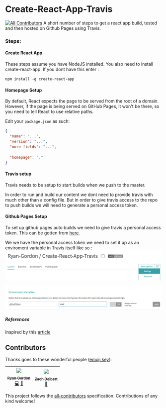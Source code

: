 # Create-React-App-Travis
[![All Contributors](https://img.shields.io/badge/all_contributors-2-orange.svg?style=flat-square)](#contributors)
A short number of steps to get a react app build, tested and then hosted on Github Pages using Travis.



### Steps:

#### Create React App
These steps assume you have NodeJS installed. You also need to install create-react-app. If you dont have this enter : 

```
npm install -g create-react-app
```

#### Homepage Setup

By default, React expects the page to be served from the root of a domain.
However, if the page is being served on GitHub Pages, it won't be there, so you need to tell React to use relative paths.

Edit your `package.json` as such:

```json
{
  "name": "...",
  "version": "...",
  "more fields": "...",
  
  "homepage": "."
}
```

#### Travis setup 
Travis needs to be setup to start builds when we push to the master. 

In order to run and build our content we dont need to provide travis with much other than a config file. But in order to give travis access to the repo to push builds we will need to generate a personal access token. 

#### Github Pages Setup

To set up github pages auto builds we need to give travis a personal access token. This can be gotten from [here](https://github.com/settings/tokens).

We we have the personal access token we need to set it up as an enviroment variable in Travis itself like so :  
![alt text](https://github.com/Ryan-Gordon/Create-React-App-Travis/blob/master/travis-settings.png)
  
![alt text](https://github.com/Ryan-Gordon/Create-React-App-Travis/blob/master/travis-env.png)


##### References
Inspired by this [ article](https://medium.com/@bezgachev/6-simple-steps-to-automatically-test-and-deploy-your-javascript-app-to-github-pages-c4c32a34bcb1)

## Contributors

Thanks goes to these wonderful people ([emoji key](https://github.com/kentcdodds/all-contributors#emoji-key)):

<!-- ALL-CONTRIBUTORS-LIST:START -->
<!-- prettier-ignore -->
| [<img src="https://avatars1.githubusercontent.com/u/11082710?v=4" width="100px;"/><br /><sub><b>Ryan Gordon</b></sub>](https://github.com/Ryan-Gordon)<br />[💻](https://github.com/Ryan-Gordon/Create-React-App-Travis/Ryan-Gordon/Create-React-App-Travis/commits?author=Ryan-Gordon "Code") [📖](https://github.com/Ryan-Gordon/Create-React-App-Travis/Ryan-Gordon/Create-React-App-Travis/commits?author=Ryan-Gordon "Documentation") | [<img src="https://avatars0.githubusercontent.com/u/5843303?s=460&v=4" width="100px;"/><br /><sub><b>Zach Deibert</b></sub>](https://github.com/zachdeibert)<br />[📖](https://github.com/Ryan-Gordon/Create-React-App-Travis/Ryan-Gordon/Create-React-App-Travis/commits?author=zachdeibert "Documentation") |
| :---: | :---: |
<!-- ALL-CONTRIBUTORS-LIST:END -->

This project follows the [all-contributors](https://github.com/kentcdodds/all-contributors) specification. Contributions of any kind welcome!